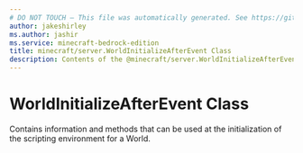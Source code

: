 ```yaml
---
# DO NOT TOUCH — This file was automatically generated. See https://github.com/mojang/minecraftapidocsgenerator to modify descriptions, examples, etc.
author: jakeshirley
ms.author: jashir
ms.service: minecraft-bedrock-edition
title: minecraft/server.WorldInitializeAfterEvent Class
description: Contents of the @minecraft/server.WorldInitializeAfterEvent class.
---
```

# WorldInitializeAfterEvent Class

Contains information and methods that can be used at the initialization of the scripting environment for a World.
